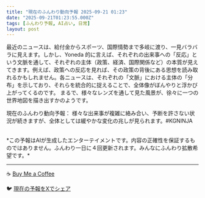 ```yaml
---
title: "現在のふんわり動向予報 2025-09-21 01:23"
date: "2025-09-21T01:23:55.000Z"
tags: [ふんわり予報, AI占い, 日常]
layout: post
---
```


最近のニュースは、給付金からスポーツ、国際情勢まで多岐に渡り、一見バラバラに見えます。しかし、Yoneda 的に言えば、それぞれの出来事への「反応」という文脈を通して、それぞれの主体（政策、経済、国際関係など）の本質が見えてきます。例えば、政策への反応を見れば、その政策の背後にある思想を読み取れるかもしれません。各ニュースは、それぞれの「文脈」における主体の「分布」を示しており、それらを統合的に捉えることで、全体像がぼんやりと浮かび上がってくるのです。  まるで、様々なレンズを通して見た風景が、徐々に一つの世界地図を描き出すかのようです。


現在のふんわり動向予報：
様々な出来事が複雑に絡み合い、予断を許さない状況が続きますが、全体としては緩やかな変化の兆しが見られます。#KGNINJA

<br>
*この予報はAIが生成したエンターテイメントです。内容の正確性を保証するものではありません。ふんわり一日に４回更新されます。みんなにふんわり拡散希望です。*

---
☕️ [Buy Me a Coffee](https://www.buymeacoffee.com/kgninja)

🐦 [現在の予報をXでシェア](https://twitter.com/intent/tweet?text=%E7%8F%BE%E5%9C%A8%E3%81%AE%E3%81%B5%E3%82%93%E3%82%8F%E3%82%8A%E4%BA%88%E5%A0%B1%3A%20%E3%80%8C%E6%9C%80%E8%BF%91%E3%81%AE%E3%83%8B%E3%83%A5%E3%83%BC%E3%82%B9%E3%81%AF%E3%80%81%E7%B5%A6%E4%BB%98%E9%87%91%E3%81%8B%E3%82%89%E3%82%B9%E3%83%9D%E3%83%BC%E3%83%84%E3%80%81%E5%9B%BD%E9%9A%9B%E6%83%85%E5%8B%A2%E3%81%BE%E3%81%A7%E5%A4%9A%E5%B2%90%E3%81%AB%E6%B8%A1%E3%82%8A%E3%80%81%E4%B8%80%E8%A6%8B%E3%83%90%E3%83%A9%E3%83%90%E3%83%A9%E3%81%AB%E8%A6%8B%E3%81%88%E3%81%BE%E3%81%99%E3%80%82%E3%80%8D%23KGNINJA%20%E7%B6%9A%E3%81%8D%E3%81%AF%E3%83%96%E3%83%AD%E3%82%B0%E3%81%A7%EF%BC%81%F0%9F%91%87&url=https%3A%2F%2Fkg-ninja.github.io%2FFunwariyoso%2F)
